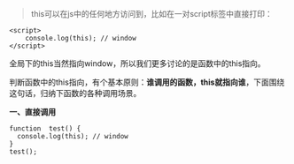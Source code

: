 > this可以在js中的任何地方访问到，比如在一对script标签中直接打印：

    <script>
	    console.log(this); // window
    </script>

全局下的this当然指向window，所以我们更多讨论的是函数中的this指向。

判断函数中的this指向，有个基本原则：**谁调用的函数，this就指向谁**，下面围绕这句话，归纳下函数的各种调用场景。

**一、直接调用**

    function  test() {
	  console.log(this); // window
    }
    test();
